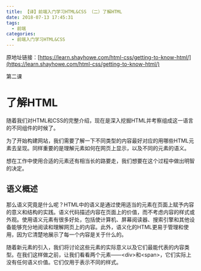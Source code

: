```yaml
---
title: 【译】前端入门学习HTML&CSS （二）了解HTML
date: 2018-07-13 17:45:31
tags:
  - 前端
categories:
  - 前端入门学习HTML&CSS
---
```


原地址链接：[https://learn.shayhowe.com/html-css/getting-to-know-html/](https://learn.shayhowe.com/html-css/getting-to-know-html/)


第二课

了解HTML
===
随着我们对HTML和CSS的完整介绍，现在是深入挖掘HTML并考察组成这一语言的不同组件的时候了。

为了开始构建网站，我们需要了解一下不同类型的内容最好对应的用哪些HTML元素去呈现。同样重要的是理解元素如何在网页上显示，以及不同的元素的语义。

想在工作中使用合适的元素还有相当长的路要走，我们想要在这个过程中做出明智的决定。

语义概述
---

那么语义究竟是什么呢？HTML中的语义是通过使用适当的元素在页面上赋予内容的意义和结构的实践。语义代码描述内容在页面上的价值，而不考虑内容的样式或外观。使用语义元素有很多好处，包括使计算机、屏幕阅读器、搜索引擎和其他设备能够充分地阅读和理解网页上的内容。此外，语义化的HTML更易于管理和使用，因为它清楚地展示了每一个内容是关于什么的。

随着新元素的引入，我们将讨论这些元素的实际意义以及它们最能代表的内容类型。在我们这样做之前，让我们看看两个元素——&lt;div>和&lt;span>，它们实际上没有任何语义价值。它们仅用于表示不同的样式。

